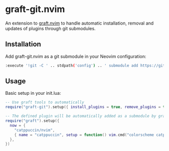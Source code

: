 # graft-git.nvim

An extension to [graft.nvim](https://github.com/tlj/graft.nvim) to handle automatic installation, removal and updates of plugins through git submodules.

## Installation

Add graft-git.nvim as a git submodule in your Neovim configuration:

```bash
:execute '!git -C ' .. stdpath('config') .. ' submodule add https://github.com/tlj/graft-git.nvim pack/vendor/start/graft-git.nvim'
```

## Usage

Basic setup in your init.lua:

```lua
-- Use graft tools to automatically 
require("graft-git").setup({ install_plugins = true, remove_plugins = true })

-- The defined plugin will be automatically added as a submodule by graft-git.nvim
require("graft").setup({ 
  now = {
    "catppuccin/nvim", 
    { name = "catppuccin", setup = function() vim.cmd("colorscheme catppuccin-mocha") end } }
  },
})
```
